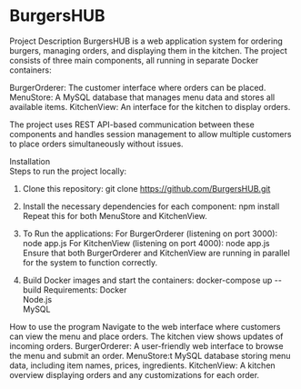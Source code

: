 # BurgersHUB

Project Description
BurgersHUB is a web application system for ordering burgers, managing orders, and displaying them in the kitchen. The project consists of three main components, all running in separate Docker containers:

BurgerOrderer: The customer interface where orders can be placed.
MenuStore: A MySQL database that manages menu data and stores all available items.
KitchenView: An interface for the kitchen to display orders.
  
The project uses REST API-based communication between these components and handles session management to allow multiple customers to place orders simultaneously without issues.

Installation  
Steps to run the project locally:
1. Clone this repository:
git clone https://github.com/BurgersHUB.git
2. Install the necessary dependencies for each component:
npm install
Repeat this for both MenuStore and KitchenView.

3. To Run the applications: 
For BurgerOrderer (listening on port 3000):
node app.js
For KitchenView (listening on port 4000):
node app.js
Ensure that both BurgerOrderer and KitchenView are running in parallel for the system to function correctly.

4. Build Docker images and start the containers:
docker-compose up --build
Requirements:
Docker  
Node.js  
MySQL  

How to use the program
Navigate to the web interface where customers can view the menu and place orders.
The kitchen view shows updates of incoming orders.
BurgerOrderer: A user-friendly web interface to browse the menu and submit an order.
MenuStore:t MySQL database storing menu data, including item names, prices, ingredients.
KitchenView: A kitchen overview displaying orders and any customizations for each order.
